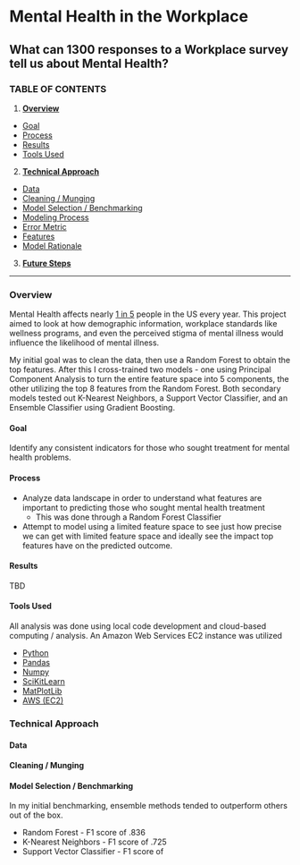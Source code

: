 # Mental Health in the Workplace
## What can 1300 responses to a Workplace survey tell us about Mental Health?

### TABLE OF CONTENTS
1. __[Overview](https://github.com/be-ns/Mental_Health#overview)__
 * [Goal](https://github.com/be-ns/Mental_Health#goal)
 * [Process](https://github.com/be-ns/Mental_Health#process)
 * [Results](https://github.com/be-ns/Mental_Health#results)
 * [Tools Used](https://github.com/be-ns/Mental_Health#tools-used)
2. __[Technical Approach](https://github.com/be-ns/Mental_Health#technical_approach)__
 * [Data](https://github.com/be-ns/Mental_Health#data)
 * [Cleaning / Munging](https://github.com/be-ns/Mental_Health#cleaning)
 * [Model Selection / Benchmarking](https://github.com/be-ns/simpsons_analysis/blob/master/README.md#model-selection--benchmarking)
 * [Modeling Process](https://github.com/be-ns/simpsons_analysis/blob/master/README.md#modeling--algorithms)
 * [Error Metric](https://github.com/be-ns/simpsons_analysis/blob/master/README.md#error-metric-choice)
 * [Features](https://github.com/be-ns/simpsons_analysis/blob/master/README.md#model---features)
 * [Model Rationale](https://github.com/be-ns/simpsons_analysis/blob/master/README.md#model---rationale)
3. __[Future Steps](https://github.com/be-ns/simpsons_analysis/blob/master/README.md#next-steps)__
---
### Overview
Mental Health affects nearly [1 in 5](https://www.nami.org/Learn-More/Mental-Health-By-the-Numbers) people in the US every year. This project aimed to look at how demographic information, workplace standards like wellness programs, and even the perceived stigma of mental illness would influence the likelihood of mental illness.

My initial goal was to clean the data, then use a Random Forest to obtain the top features. After this I cross-trained two models - one using Principal Component Analysis to turn the entire feature space into 5 components, the other utilizing the top 8 features from the Random Forest.
Both secondary models tested out K-Nearest Neighbors, a Support Vector Classifier, and an Ensemble Classifier using Gradient Boosting.
#### Goal
Identify any consistent indicators for those who sought treatment for mental health problems.
#### Process
* Analyze data landscape in order to understand what features are important to predicting those who sought mental health treatment
  * This was done through a Random Forest Classifier
* Attempt to model using a limited feature space to see just how precise we can get with limited feature space and ideally see the impact top features have on the predicted outcome.
#### Results
TBD
#### Tools Used
All analysis was done using local code development and cloud-based computing / analysis. An Amazon Web Services EC2 instance was utilized  


* [Python](https://www.python.org)
* [Pandas](http://pandas.pydata.org/index.html)
* [Numpy](https://docs.scipy.org/doc/numpy-1.12.0/reference/)
* [SciKitLearn](http://scikit-learn.org/stable/)
* [MatPlotLib](https://matplotlib.org/)
* [AWS (EC2)](https://www.aws.amazon.com])

### __Technical Approach__
#### __Data__
#### __Cleaning / Munging__
#### __Model Selection / Benchmarking__
In my initial benchmarking, ensemble methods tended to outperform others out of the box.
* Random Forest - F1 score of .836
* K-Nearest Neighbors - F1 score of .725
* Support Vector Classifier - F1 score of
